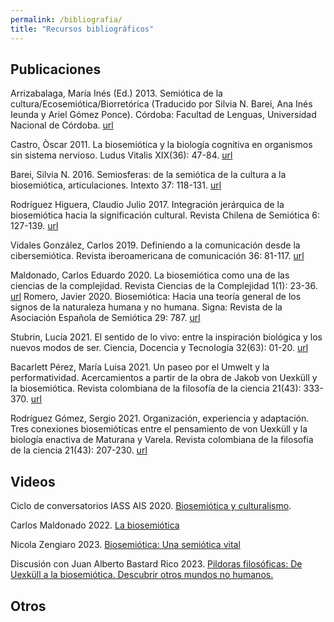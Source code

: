 ```yaml
---
permalink: /bibliografia/
title: "Recursos bibliográficos"
---
```


## Publicaciones

Arrizabalaga, María Inés (Ed.) 2013. Semiótica de la cultura/Ecosemiótica/Biorretórica (Traducido por Silvia N. Barei, Ana Inés Ieunda y Ariel Gómez Ponce). Córdoba: Facultad de Lenguas, Universidad Nacional de Córdoba. <a href="https://rdu.unc.edu.ar/handle/11086/2863">url</a>

Castro, Òscar 2011. La biosemiótica y la biología cognitiva en organismos sin sistema nervioso. Ludus Vitalis XIX(36): 47-84. <a href="https://www.researchgate.net/publication/311866619_Semiosferas_de_la_Semiotica_de_la_Cultura_a_la_Biosemiotica_articulaciones_Semiosphers_from_the_Semiotics_of_Culture_to_the_Biosemiotics_joints">url</a>

Barei, Silvia N. 2016. Semiosferas: de la semiótica de la cultura a la biosemiótica, articulaciones. Intexto 37: 118-131. <a href="https://www.researchgate.net/publication/311866619_Semiosferas_de_la_Semiotica_de_la_Cultura_a_la_Biosemiotica_articulaciones_Semiosphers_from_the_Semiotics_of_Culture_to_the_Biosemiotics_joints">url</a>

Rodríguez Higuera, Claudio Julio 2017. Integración jerárquica de la biosemiótica hacia la significación cultural. Revista Chilena de Semiótica 6: 127-139. <a href="https://www.researchgate.net/publication/353715980_Integracion_jerarquica_de_la_biosemiotica_hacia_la_significacion_cultural">url</a>

Vidales González, Carlos 2019. Definiendo a la comunicación desde la cibersemiótica. Revista iberoamericana de comunicación 36: 81-117. <a href="https://www.researchgate.net/publication/332159218_Definiendo_a_la_comunicacion_desde_la_cibersemiotica">url</a>

Maldonado, Carlos Eduardo 2020. La biosemiótica como una de las ciencias de la complejidad. Revista Ciencias de la Complejidad 1(1): 23-36. <a href="https://www.researchgate.net/publication/347439078_La_Biosemiotica_como_una_de_las_Ciencias_de_la_Complejidad">url</a>
Romero, Javier 2020. Biosemiótica: Hacia una teoría general de los signos de la naturaleza humana y no humana. Signa: Revista de la Asociación Española de Semiótica 29: 787. <a href="https://revistas.uned.es/index.php/signa/article/view/23408">url</a>

Stubrin, Lucía 2021. El sentido de lo vivo: entre la inspiración biológica y los nuevos modos de ser. Ciencia, Docencia y Tecnología 32(63): 01-20. <a href="https://www.researchgate.net/publication/311866619_Semiosferas_de_la_Semiotica_de_la_Cultura_a_la_Biosemiotica_articulaciones_Semiosphers_from_the_Semiotics_of_Culture_to_the_Biosemiotics_joints">url</a>

Bacarlett Pérez, María Luisa 2021. Un paseo por el Umwelt y la performatividad. Acercamientos a partir de la obra de Jakob von Uexküll y la biosemiótica. Revista colombiana de la filosofía de la ciencia 21(43): 333-370. <a href="https://www.researchgate.net/publication/355947418_paseo_por_el_Umwelt_y_la_Performatividad_Acercamientos_A_Partir_de_la_Obra_de_Jacob_von_Uexkull_y_la_Biosemiotica">url</a>

Rodríguez Gómez, Sergio 2021. Organización, experiencia y adaptación. Tres conexiones biosemióticas entre el pensamiento de von Uexküll y la biología enactiva de Maturana y Varela. Revista colombiana de la filosofía de la ciencia 21(43): 207-230. <a href="https://www.researchgate.net/publication/355948942_Organizacion_experiencia_y_adaptacion_Tres_conexiones_biosemioticas_entre_el_pensamiento_de_von_Uexkull_y_la_biologia_enactiva_de_Maturana_y_Varela">url</a>

## Videos

Ciclo de conversatorios IASS AIS 2020. <a href="https://www.youtube.com/watch?v=Kaq8pkqvadM">Biosemiótica y culturalismo</a>.

Carlos Maldonado 2022. <a href="https://www.youtube.com/watch?v=aM0LL_P_aqs">La biosemiótica</a>

Nicola Zengiaro 2023. <a href="https://www.facebook.com/watch/live/?ref=watch_permalink&v=1899049223797488">Biosemiótica: Una semiótica vital</a>

Discusión con Juan Alberto Bastard Rico 2023. <a href="https://www.youtube.com/watch?v=9x1fLIJ1Wpk">Pildoras filosóficas: De Uexküll a la biosemiótica. Descubrir otros mundos no humanos.</a>


## Otros